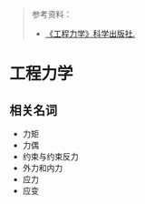 > 参考资料：
>
> - [《工程力学》科学出版社.](http://product.dangdang.com/29122383.html)

# 工程力学

## 相关名词

- 力矩
- 力偶
- 约束与约束反力
- 外力和内力
- 应力
- 应变